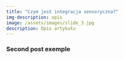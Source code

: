 ```yaml
---
title: "Czym jest integracja sensoryczna?"
img-description: opis
image: /assets/images/slide_3.jpg
description: Opis artykułu
---
```


### Second post exemple